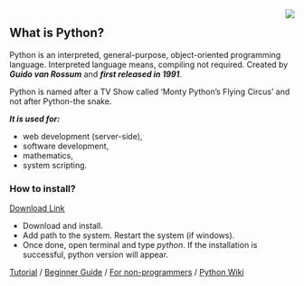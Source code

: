 <img align="right" src="https://raw.githubusercontent.com/kity9188/images/master/PythonBasics.JPG">

## What is Python?
Python is an interpreted, general-purpose, object-oriented programming language. Interpreted language means, compiling not required.
Created by ***Guido van Rossum*** and ***first released in 1991***.

Python is named after a TV Show called ‘Monty Python’s Flying Circus’ and not after Python-the snake.

***It is used for:***
* web development (server-side),
* software development,
* mathematics,
* system scripting.

### How to install?
[Download Link](https://www.python.org/)
* Download and install.
* Add path to the system. Restart the system (if windows). 
* Once done, open terminal and type _python_. If the installation is successful, python version will appear.


[Tutorial](https://docs.python.org/3/tutorial/index.html) / [Beginner Guide](https://www.python.org/about/gettingstarted/) / [For non-programmers](https://wiki.python.org/moin/BeginnersGuide/NonProgrammers) / [Python Wiki](https://wiki.python.org/moin/FrontPage)


